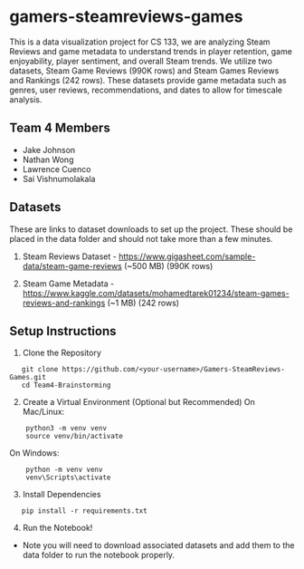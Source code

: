 # gamers-steamreviews-games
This is a data visualization project for CS 133, we are analyzing Steam Reviews and game metadata to understand trends in player retention, game enjoyability, player sentiment, and overall Steam trends. We utilize two datasets, Steam Game Reviews (990K rows) and Steam Games Reviews and Rankings (242 rows). These datasets provide game metadata such as genres, user reviews, recommendations, and dates to allow for timescale analysis.

## Team 4 Members
- Jake Johnson
- Nathan Wong
- Lawrence Cuenco
- Sai Vishnumolakala

## Datasets
These are links to dataset downloads to set up the project. These should be placed in the data folder and should not take more than a few minutes.

1. Steam Reviews Dataset - https://www.gigasheet.com/sample-data/steam-game-reviews (~500 MB) (990K rows)

2. Steam Game Metadata - https://www.kaggle.com/datasets/mohamedtarek01234/steam-games-reviews-and-rankings (~1 MB) (242 rows)


## Setup Instructions

1. Clone the Repository
```
   git clone https://github.com/<your-username>/Gamers-SteamReviews-Games.git
   cd Team4-Brainstorming
```

2. Create a Virtual Environment (Optional but Recommended)
   On Mac/Linux:
```
    python3 -m venv venv
    source venv/bin/activate
```
   On Windows:
```
    python -m venv venv
    venv\Scripts\activate
```

3. Install Dependencies
```
   pip install -r requirements.txt
```
4. Run the Notebook!
- Note you will need to download associated datasets and add them to the data folder to run the notebook properly.
